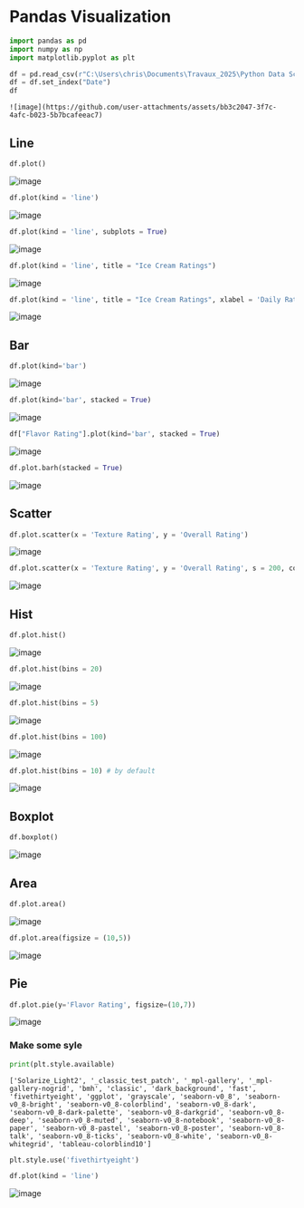 # Pandas Visualization

```python
import pandas as pd
import numpy as np
import matplotlib.pyplot as plt
```

```python
df = pd.read_csv(r"C:\Users\chris\Documents\Travaux_2025\Python Data Science\Pandas_Visualization\Ice Cream Ratings.csv")
df = df.set_index("Date")
df
```

```
![image](https://github.com/user-attachments/assets/bb3c2047-3f7c-4afc-b023-5b7bcafeeac7)
```

## Line

```python
df.plot()
```
![image](https://github.com/user-attachments/assets/fadbe42a-66c4-41e9-b210-5d31080a877d)

```python
df.plot(kind = 'line')
```
![image](https://github.com/user-attachments/assets/6b5ee839-87b2-44a5-a236-17dae79e037e)

```python
df.plot(kind = 'line', subplots = True)
```
![image](https://github.com/user-attachments/assets/1099c25e-0a5a-4a14-a0e9-dddfdce13603)


```python
df.plot(kind = 'line', title = "Ice Cream Ratings")
```
![image](https://github.com/user-attachments/assets/5a1e30fa-b4f2-420f-925b-709caf1c691e)


```python
df.plot(kind = 'line', title = "Ice Cream Ratings", xlabel = 'Daily Ratings', ylabel = 'Scores')
```
![image](https://github.com/user-attachments/assets/73710b07-2a18-459c-a5b7-9b1182922e23)


## Bar

```python
df.plot(kind='bar')
```
![image](https://github.com/user-attachments/assets/813b285f-637f-429e-a8a7-2a97c9896e13)


```python
df.plot(kind='bar', stacked = True)
```
![image](https://github.com/user-attachments/assets/c22e3fb2-09c2-47a4-bd54-896a6ee085a0)


```python
df["Flavor Rating"].plot(kind='bar', stacked = True)
```
![image](https://github.com/user-attachments/assets/df41bdb9-1090-4953-8a26-5838ac3ea176)


```python
df.plot.barh(stacked = True)
```
![image](https://github.com/user-attachments/assets/43330209-0264-4a32-9584-d4b875bc098a)


## Scatter

```python
df.plot.scatter(x = 'Texture Rating', y = 'Overall Rating')
```
![image](https://github.com/user-attachments/assets/5aae31af-3561-442e-acd9-be71efb5ca1b)


```python
df.plot.scatter(x = 'Texture Rating', y = 'Overall Rating', s = 200, color = 'Yellow')
```
![image](https://github.com/user-attachments/assets/88acb776-c990-43fd-a241-5a3fe7824b54)


## Hist

```python
df.plot.hist()
```
![image](https://github.com/user-attachments/assets/47f9355a-8da0-4c92-99c7-ae78ffc11174)

```python
df.plot.hist(bins = 20)
```
![image](https://github.com/user-attachments/assets/37d32d50-b474-4425-a2c3-4f86b8aaa425)


```python
df.plot.hist(bins = 5)
```
![image](https://github.com/user-attachments/assets/a551c737-6c40-4843-8c06-44ca789900ee)


```python
df.plot.hist(bins = 100)
```
![image](https://github.com/user-attachments/assets/ed01d6df-b9d8-45f1-824e-7ec059ca583f)


```python
df.plot.hist(bins = 10) # by default
```
![image](https://github.com/user-attachments/assets/1a69a315-c657-4609-83a0-51f6c977b8b7)

## Boxplot

```python
df.boxplot()
```
![image](https://github.com/user-attachments/assets/bcca39a5-4e90-4b97-99bb-828f610089ba)


## Area

```python
df.plot.area()
```
![image](https://github.com/user-attachments/assets/7b7882bb-8d9b-4173-8870-fcfa025069d9)


```python
df.plot.area(figsize = (10,5))
```
![image](https://github.com/user-attachments/assets/ee42e797-6675-45a6-9a97-917a5ef15583)


## Pie

```python
df.plot.pie(y='Flavor Rating', figsize=(10,7))
```
![image](https://github.com/user-attachments/assets/01f47d62-f500-431e-9a25-38076f56d7e5)

### Make some syle 

```python
print(plt.style.available)
```
```
['Solarize_Light2', '_classic_test_patch', '_mpl-gallery', '_mpl-gallery-nogrid', 'bmh', 'classic', 'dark_background', 'fast', 'fivethirtyeight', 'ggplot', 'grayscale', 'seaborn-v0_8', 'seaborn-v0_8-bright', 'seaborn-v0_8-colorblind', 'seaborn-v0_8-dark', 'seaborn-v0_8-dark-palette', 'seaborn-v0_8-darkgrid', 'seaborn-v0_8-deep', 'seaborn-v0_8-muted', 'seaborn-v0_8-notebook', 'seaborn-v0_8-paper', 'seaborn-v0_8-pastel', 'seaborn-v0_8-poster', 'seaborn-v0_8-talk', 'seaborn-v0_8-ticks', 'seaborn-v0_8-white', 'seaborn-v0_8-whitegrid', 'tableau-colorblind10']
```

```python
plt.style.use('fivethirtyeight')
```

```python
df.plot(kind = 'line')
```
![image](https://github.com/user-attachments/assets/5f86829b-13bb-454c-81de-a86fda7d1aa7)


